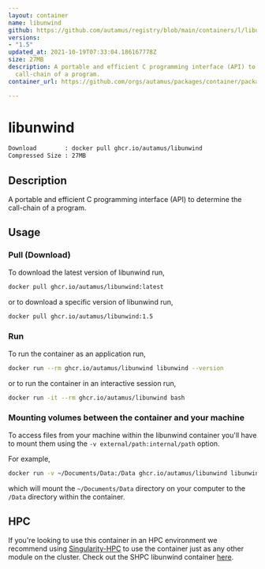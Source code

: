```yaml
---
layout: container
name: libunwind
github: https://github.com/autamus/registry/blob/main/containers/l/libunwind/spack.yaml
versions:
- "1.5"
updated_at: 2021-10-19T07:33:04.186167778Z
size: 27MB
description: A portable and efficient C programming interface (API) to determine the
  call-chain of a program.
container_url: https://github.com/orgs/autamus/packages/container/package/libunwind

---
```

# libunwind
```bash 
Download        : docker pull ghcr.io/autamus/libunwind
Compressed Size : 27MB
```

## Description
A portable and efficient C programming interface (API) to determine the call-chain of a program.

## Usage
### Pull (Download)
To download the latest version of libunwind run,

```bash
docker pull ghcr.io/autamus/libunwind:latest
```

or to download a specific version of libunwind run,

```bash
docker pull ghcr.io/autamus/libunwind:1.5
```
### Run
To run the container as an application run,
```bash
docker run --rm ghcr.io/autamus/libunwind libunwind --version
```

or to run the container in an interactive session run,
```bash
docker run -it --rm ghcr.io/autamus/libunwind bash
```

### Mounting volumes between the container and your machine
To access files from your machine within the libunwind container you'll have to mount them using the `-v external/path:internal/path` option.

For example,
```bash
docker run -v ~/Documents/Data:/Data ghcr.io/autamus/libunwind libunwind /Data/myData.csv
```
which will mount the `~/Documents/Data` directory on your computer to the `/Data` directory within the container.

## HPC
If you're looking to use this container in an HPC environment we recommend using [Singularity-HPC](https://singularity-hpc.readthedocs.io) to use the container just as any other module on the cluster. Check out the SHPC libunwind container [here](https://singularityhub.github.io/singularity-hpc/r/ghcr.io-autamus-libunwind/).